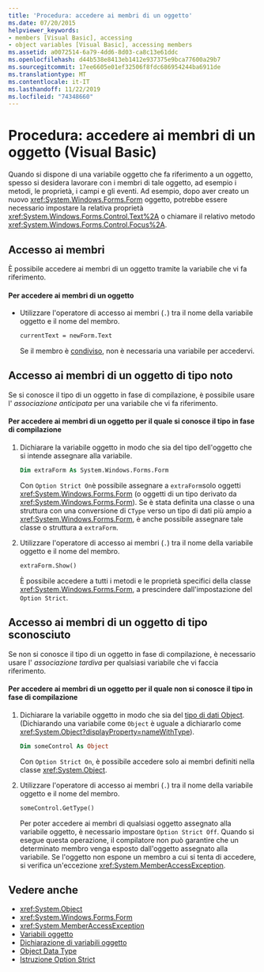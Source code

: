 ```yaml
---
title: 'Procedura: accedere ai membri di un oggetto'
ms.date: 07/20/2015
helpviewer_keywords:
- members [Visual Basic], accessing
- object variables [Visual Basic], accessing members
ms.assetid: a0072514-6a79-4dd6-8d03-ca8c13e61ddc
ms.openlocfilehash: d44b538e8413eb1412e937375e9bca77600a29b7
ms.sourcegitcommit: 17ee6605e01ef32506f8fdc686954244ba6911de
ms.translationtype: MT
ms.contentlocale: it-IT
ms.lasthandoff: 11/22/2019
ms.locfileid: "74348660"
---
```

# <a name="how-to-access-members-of-an-object-visual-basic"></a>Procedura: accedere ai membri di un oggetto (Visual Basic)

Quando si dispone di una variabile oggetto che fa riferimento a un oggetto, spesso si desidera lavorare con i membri di tale oggetto, ad esempio i metodi, le proprietà, i campi e gli eventi. Ad esempio, dopo aver creato un nuovo <xref:System.Windows.Forms.Form> oggetto, potrebbe essere necessario impostare la relativa proprietà <xref:System.Windows.Forms.Control.Text%2A> o chiamare il relativo metodo <xref:System.Windows.Forms.Control.Focus%2A>.

## <a name="accessing-members"></a>Accesso ai membri

È possibile accedere ai membri di un oggetto tramite la variabile che vi fa riferimento.

#### <a name="to-access-members-of-an-object"></a>Per accedere ai membri di un oggetto

- Utilizzare l'operatore di accesso ai membri (`.`) tra il nome della variabile oggetto e il nome del membro.

    ```vb
    currentText = newForm.Text
    ```

    Se il membro è [condiviso](../../../../visual-basic/language-reference/modifiers/shared.md), non è necessaria una variabile per accedervi.

## <a name="accessing-members-of-an-object-of-known-type"></a>Accesso ai membri di un oggetto di tipo noto

Se si conosce il tipo di un oggetto in fase di compilazione, è possibile usare l' *associazione anticipata* per una variabile che vi fa riferimento.

#### <a name="to-access-members-of-an-object-for-which-you-know-the-type-at-compile-time"></a>Per accedere ai membri di un oggetto per il quale si conosce il tipo in fase di compilazione

1. Dichiarare la variabile oggetto in modo che sia del tipo dell'oggetto che si intende assegnare alla variabile.

    ```vb
    Dim extraForm As System.Windows.Forms.Form
    ```

    Con `Option Strict On`è possibile assegnare a `extraForm`solo oggetti <xref:System.Windows.Forms.Form> (o oggetti di un tipo derivato da <xref:System.Windows.Forms.Form>). Se è stata definita una classe o una struttura con una conversione di `CType` verso un tipo di dati più ampio a <xref:System.Windows.Forms.Form>, è anche possibile assegnare tale classe o struttura a `extraForm`.

2. Utilizzare l'operatore di accesso ai membri (`.`) tra il nome della variabile oggetto e il nome del membro.

    ```vb
    extraForm.Show()
    ```

    È possibile accedere a tutti i metodi e le proprietà specifici della classe <xref:System.Windows.Forms.Form>, a prescindere dall'impostazione del `Option Strict`.

## <a name="accessing-members-of-an-object-of-unknown-type"></a>Accesso ai membri di un oggetto di tipo sconosciuto

Se non si conosce il tipo di un oggetto in fase di compilazione, è necessario usare l' *associazione tardiva* per qualsiasi variabile che vi faccia riferimento.

#### <a name="to-access-members-of-an-object-for-which-you-do-not-know-the-type-at-compile-time"></a>Per accedere ai membri di un oggetto per il quale non si conosce il tipo in fase di compilazione

1. Dichiarare la variabile oggetto in modo che sia del [tipo di dati Object](../../../../visual-basic/language-reference/data-types/object-data-type.md). (Dichiarando una variabile come `Object` è uguale a dichiararlo come <xref:System.Object?displayProperty=nameWithType>).

    ```vb
    Dim someControl As Object
    ```

    Con `Option Strict On`, è possibile accedere solo ai membri definiti nella classe <xref:System.Object>.

2. Utilizzare l'operatore di accesso ai membri (`.`) tra il nome della variabile oggetto e il nome del membro.

    ```vb
    someControl.GetType()
    ```

    Per poter accedere ai membri di qualsiasi oggetto assegnato alla variabile oggetto, è necessario impostare `Option Strict Off`. Quando si esegue questa operazione, il compilatore non può garantire che un determinato membro venga esposto dall'oggetto assegnato alla variabile. Se l'oggetto non espone un membro a cui si tenta di accedere, si verifica un'eccezione <xref:System.MemberAccessException>.

## <a name="see-also"></a>Vedere anche

- <xref:System.Object>
- <xref:System.Windows.Forms.Form>
- <xref:System.MemberAccessException>
- [Variabili oggetto](../../../../visual-basic/programming-guide/language-features/variables/object-variables.md)
- [Dichiarazione di variabili oggetto](../../../../visual-basic/programming-guide/language-features/variables/object-variable-declaration.md)
- [Object Data Type](../../../../visual-basic/language-reference/data-types/object-data-type.md)
- [Istruzione Option Strict](../../../../visual-basic/language-reference/statements/option-strict-statement.md)

